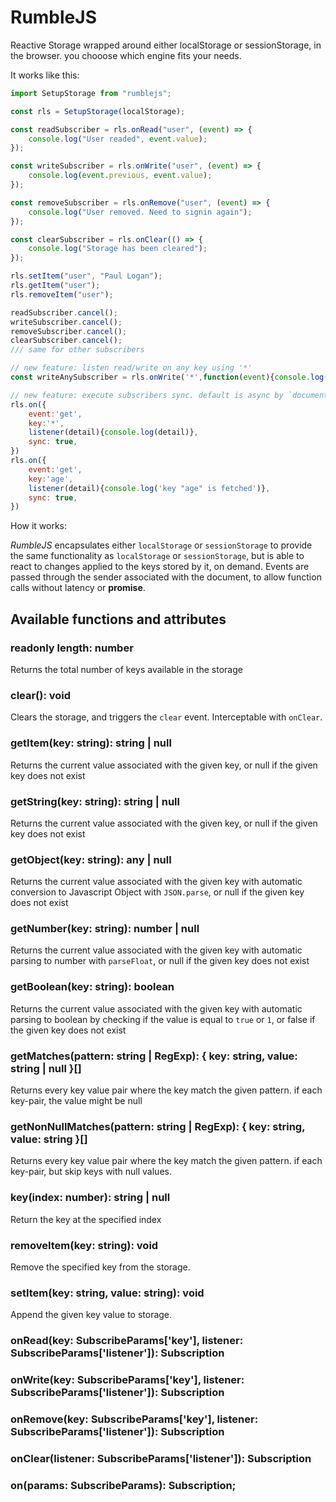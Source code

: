 # RumbleJS

Reactive Storage wrapped around either localStorage or sessionStorage, in the browser. you chooose which engine fits your needs.

It works like this:

```javascript 
import SetupStorage from "rumblejs";

const rls = SetupStorage(localStorage);

const readSubscriber = rls.onRead("user", (event) => {
    console.log("User readed", event.value);
});

const writeSubscriber = rls.onWrite("user", (event) => {
    console.log(event.previous, event.value);
});

const removeSubscriber = rls.onRemove("user", (event) => {
    console.log("User removed. Need to signin again");
});

const clearSubscriber = rls.onClear(() => {
    console.log("Storage has been cleared");
});

rls.setItem("user", "Paul Logan");
rls.getItem("user");
rls.removeItem("user");

readSubscriber.cancel();
writeSubscriber.cancel();
removeSubscriber.cancel();
clearSubscriber.cancel();
/// same for other subscribers

// new feature: listen read/write on any key using '*'
const writeAnySubscriber = rls.onWrite('*',function(event){console.log('hello', event)})

// new feature: execute subscribers sync. default is async by `document.dispatchEvent`
rls.on({
    event:'get',
    key:'*',
    listener(detail){console.log(detail)},
    sync: true,
})
rls.on({
    event:'get',
    key:'age',
    listener(detail){console.log('key "age" is fetched')},
    sync: true,
})

```

How it works: 

*RumbleJS* encapsulates either `localStorage` or `sessionStorage` to provide the same functionality as `localStorage` or `sessionStorage`, but is able to react to changes applied to the keys stored by it, on demand. Events are passed through the sender associated with the document, to allow function calls without latency or __promise__.


## Available functions and attributes

### readonly length: number
Returns the total number of keys available in the storage


### clear(): void
Clears the storage, and triggers the `clear` event. Interceptable with `onClear`.


### getItem(key: string): string | null
Returns the current value associated with the given key, or null if the given key does not exist

### getString(key: string): string | null
Returns the current value associated with the given key, or null if the given key does not exist

### getObject(key: string): any | null
Returns the current value associated with the given key with automatic conversion to Javascript Object with `JSON.parse`, or null if the given key does not exist
    
### getNumber(key: string): number | null
Returns the current value associated with the given key with automatic parsing to number with `parseFloat`, or null if the given key does not exist

### getBoolean(key: string): boolean
Returns the current value associated with the given key with automatic parsing to boolean by checking if the value is equal to `true` or `1`, or false if the given key does not exist


### getMatches(pattern: string | RegExp): { key: string, value: string | null }[]
Returns every key value pair where the key match the given pattern. if each key-pair, the value might be null


### getNonNullMatches(pattern: string | RegExp): { key: string, value: string }[]
Returns every key value pair where the key match the given pattern. if each key-pair, but skip keys with null values.

### key(index: number): string | null
Return the key at the specified index

### removeItem(key: string): void
Remove the specified key from the storage.

### setItem(key: string, value: string): void
Append the given key value to storage.

### onRead(key: SubscribeParams['key'], listener: SubscribeParams['listener']): Subscription


### onWrite(key: SubscribeParams['key'], listener: SubscribeParams['listener']): Subscription


### onRemove(key: SubscribeParams['key'], listener: SubscribeParams['listener']): Subscription


### onClear(listener: SubscribeParams['listener']): Subscription


### on(params: SubscribeParams): Subscription;
